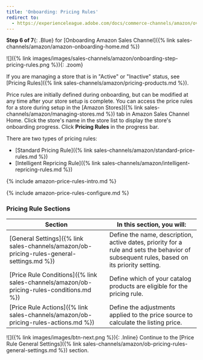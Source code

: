 ```yaml
---
title: 'Onboarding: Pricing Rules'
redirect to:
  - https://experienceleague.adobe.com/docs/commerce-channels/amazon/overview.html
---
```



**Step 6 of 7**{: .Blue} for [Onboarding Amazon Sales Channel]({% link sales-channels/amazon/amazon-onboarding-home.md %})

![]({% link images/images/sales-channels/amazon/onboarding-step-pricing-rules.png %}){: .zoom}

If you are managing a store that is in "Active" or "Inactive" status, see [Pricing Rules]({% link sales-channels/amazon/pricing-products.md %}).

Price rules are initially defined during onboarding, but can be modified at any time after your store setup is complete. You can access the price rules for a store during setup in the [Amazon Stores]({% link sales-channels/amazon/managing-stores.md %}) tab in Amazon Sales Channel Home. Click the store's name in the store list to display the store's onboarding progress. Click **Pricing Rules** in the progress bar.

There are two types of pricing rules:

- [Standard Pricing Rule]({% link sales-channels/amazon/standard-price-rules.md %})
- [Intelligent Repricing Rule]({% link sales-channels/amazon/intelligent-repricing-rules.md %})

{% include amazon-price-rules-intro.md %}

{% include amazon-price-rules-configure.md %}

### Pricing Rule Sections

|Section |In this section, you will:|
|---|---|
|[General Settings]({% link sales-channels/amazon/ob-pricing-rules-general-settings.md %})|Define the name, description, active dates, priority for a rule and sets the behavior of subsequent rules, based on its priority setting. |
|[Price Rule Conditions]({% link sales-channels/amazon/ob-pricing-rules-conditions.md %})|Define which of your catalog products are eligible for the pricing rule.|
|[Price Rule Actions]({% link sales-channels/amazon/ob-pricing-rules-actions.md %})|Define the adjustments applied to the price source to calculate the listing price.|

![]({% link images/images/btn-next.png %}){: .Inline} Continue to the [Price Rule General Settings]({% link sales-channels/amazon/ob-pricing-rules-general-settings.md %}) section.
